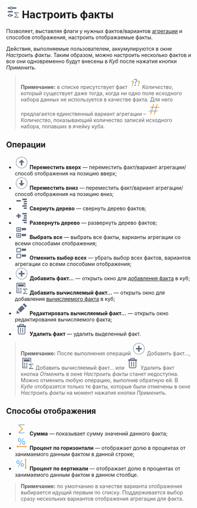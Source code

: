 # ![Настроить факты](../../images/icons/cube/cases/case-tune_default.svg) Настроить факты

Позволяет, выставляя флаги у нужных фактов/вариантов [агрегации](../../processors/func/aggregation-functions.md) и способов отображения, настроить отображаемые факты.

Действия, выполняемые пользователем, аккумулируются в окне *Настроить факты*. Таким образом, можно настроить несколько фактов и все они одновременно будут внесены в *Куб* после нажатия кнопки *Применить*.


> **Примечание:** в списке присутствует факт ![Количество-Факт](../../images/icons/data-types/none_default.svg)*Количество*, который существует даже тогда, когда ни одно поле исходного набора данных не используется в качестве факта. Для него предлагается единственный вариант агрегации – ![Количество-Агрегация](../../images/icons/aggregations/factor-count_default.svg)*Количество*, показывающий количество записей исходного набора, попавших в ячейку куба.

## Операции

* ![](../../images/icons/toolbar-controls/moveup_default.svg) **Переместить вверх** — переместить факт/вариант агрегации/способ отображения на позицию вверх;
* ![](../../images/icons/toolbar-controls/movedown_default.svg) **Переместить вниз** — переместить факт/вариант агрегации/способ отображения на позицию вниз;
* ![](../../images/icons/toolbar-controls/collapce-all_default.svg) **Свернуть дерево** — свернуть дерево фактов;
* ![](../../images/icons/toolbar-controls/open-all_default.svg) **Развернуть дерево** — развернуть дерево фактов;
* ![](../../images/icons/toolbar-controls/check-all_default.svg) **Выбрать все** — выбрать все факты, варианты агрегации со всеми способами отображения;
* ![](../../images/icons/toolbar-controls/uncheck-all_default.svg) **Отменить выбор всех** — убрать выбор всех фактов, вариантов агрегации со всеми способами отображения;
* ![](../../images/icons/toolbar-controls_18x18/toolbar-controls_18x18_plus_default.svg) **Добавить факт...** — открыть окно для [добавления факта](./addfact.md) в куб;
* ![](../../images/icons/cube/cases/case-calc_default.svg) **Добавить вычисляемый факт…** — открыть окно для добавления [вычисляемого факта](./addcalculatingfact.md) в куб;
* ![](../../images/icons/toolbar-controls/edit_default.svg) **Редактировать вычисляемый факт…** — открыть окно редактирования вычисляемого факта;
* ![](../../images/icons/toolbar-controls/delete_default.svg) **Удалить факт** — удалить выделенный факт.

>**Примечание:** После выполнения операций ![](../../images/icons/toolbar-controls_18x18/toolbar-controls_18x18_plus_default.svg) Добавить факт..., ![](../../images/icons/cube/cases/case-calc_default.svg) Добавить вычисляемый факт… или ![](../../images/icons/toolbar-controls/delete_default.svg) Удалить факт кнопка *Отменить* в окне *Настроить факты* станет недоступна. Можно отменить любую операцию, выполнив обратную ей. В *Кубе* отобразятся только те факты, которые были отмечены в окне *Настроить факты* на момент нажатия кнопки *Применить*. 

## Способы отображения

* ![](../../images/icons/aggregations/factor-sum_default.svg) **Сумма** — показывает сумму значений данного факта;
* ![](../../images/icons/cube/aggregation/row-percent_default.svg) **Процент по горизонтали** — отображает долю в процентах от занимаемого данным фактом в данной строке;
* ![](../../images/icons/cube/aggregation/col-percent_default.svg) **Процент по вертикали** — отображает долю в процентах от занимаемого данным фактом в данном столбце.

>**Примечание:** по умолчанию в качестве варианта отображения выбирается идущий первым по списку. Поддерживается выбор сразу нескольких вариантов отображения агрегации для факта.
